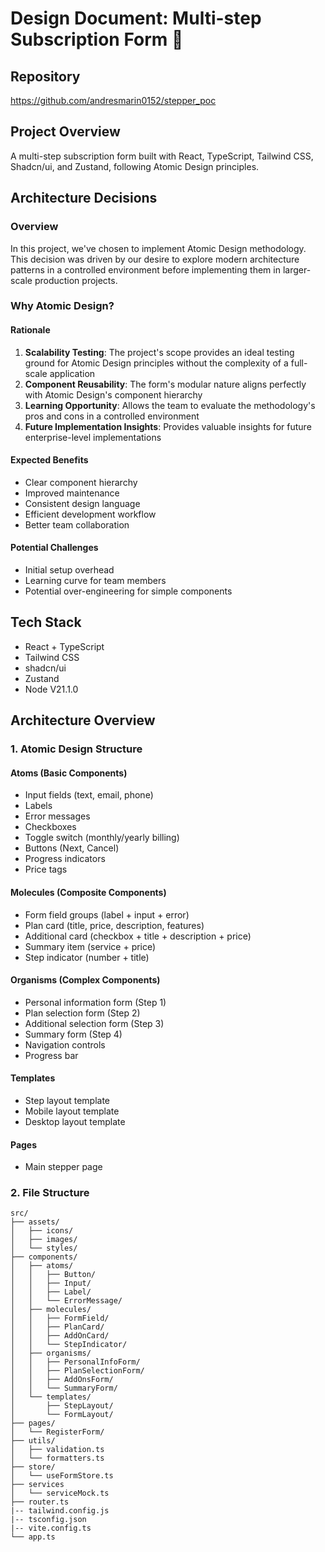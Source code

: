 # Design Document: Multi-step Subscription Form 🚀

## Repository
https://github.com/andresmarin0152/stepper_poc

## Project Overview
A multi-step subscription form built with React, TypeScript, Tailwind CSS, Shadcn/ui, and Zustand, following Atomic Design principles.

## Architecture Decisions

### Overview
In this project, we've chosen to implement Atomic Design methodology. This decision was driven by our desire to explore modern architecture patterns in a controlled environment before implementing them in larger-scale production projects.

### Why Atomic Design?

#### Rationale
1. **Scalability Testing**: The project's scope provides an ideal testing ground for Atomic Design principles without the complexity of a full-scale application
2. **Component Reusability**: The form's modular nature aligns perfectly with Atomic Design's component hierarchy
3. **Learning Opportunity**: Allows the team to evaluate the methodology's pros and cons in a controlled environment
4. **Future Implementation Insights**: Provides valuable insights for future enterprise-level implementations

#### Expected Benefits
- Clear component hierarchy
- Improved maintenance
- Consistent design language
- Efficient development workflow
- Better team collaboration

#### Potential Challenges
- Initial setup overhead
- Learning curve for team members
- Potential over-engineering for simple components

## Tech Stack
- React + TypeScript
- Tailwind CSS
- shadcn/ui
- Zustand
- Node V21.1.0

## Architecture Overview

### 1. Atomic Design Structure

#### Atoms (Basic Components)
- Input fields (text, email, phone)
- Labels
- Error messages
- Checkboxes
- Toggle switch (monthly/yearly billing)
- Buttons (Next, Cancel)
- Progress indicators
- Price tags

#### Molecules (Composite Components)
- Form field groups (label + input + error)
- Plan card (title, price, description, features)
- Additional card (checkbox + title + description + price)
- Summary item (service + price)
- Step indicator (number + title)

#### Organisms (Complex Components)
- Personal information form (Step 1)
- Plan selection form (Step 2)
- Additional selection form (Step 3)
- Summary form (Step 4)
- Navigation controls
- Progress bar

#### Templates
- Step layout template
- Mobile layout template
- Desktop layout template

#### Pages
- Main stepper page

### 2. File Structure

```
src/
├── assets/
│   ├── icons/
│   ├── images/
│   └── styles/
├── components/
│   ├── atoms/
│   │   ├── Button/
│   │   ├── Input/
│   │   ├── Label/
│   │   └── ErrorMessage/
│   ├── molecules/
│   │   ├── FormField/
│   │   ├── PlanCard/
│   │   ├── AddOnCard/
│   │   └── StepIndicator/
│   ├── organisms/
│   │   ├── PersonalInfoForm/
│   │   ├── PlanSelectionForm/
│   │   ├── AddOnsForm/
│   │   └── SummaryForm/
│   └── templates/
│       ├── StepLayout/
│       └── FormLayout/
├── pages/
│   └── RegisterForm/
├── utils/
│   ├── validation.ts
│   └── formatters.ts
├── store/
│   └── useFormStore.ts
├── services
│   └── serviceMock.ts
├── router.ts
|-- tailwind.config.js
|-- tsconfig.json
|-- vite.config.ts
└── app.ts
```
